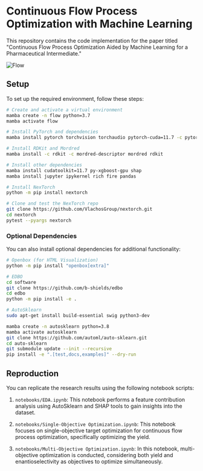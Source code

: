 # Continuous Flow Process Optimization with Machine Learning

This repository contains the code implementation for the paper titled "Continuous Flow Process Optimization Aided by Machine Learning for a Pharmaceutical Intermediate."

![Flow](./flow.png)

## Setup

To set up the required environment, follow these steps:

```bash
# Create and activate a virtual environment
mamba create -n flow python=3.7
mamba activate flow

# Install PyTorch and dependencies
mamba install pytorch torchvision torchaudio pytorch-cuda=11.7 -c pytorch -c nvidia

# Install RDKit and Mordred
mamba install -c rdkit -c mordred-descriptor mordred rdkit

# Install other dependencies
mamba install cudatoolkit=11.7 py-xgboost-gpu shap
mamba install jupyter ipykernel rich fire pandas

# Install NexTorch
python -m pip install nextorch

# Clone and test the NexTorch repo
git clone https://github.com/VlachosGroup/nextorch.git
cd nextorch
pytest --pyargs nextorch
```

### Optional Dependencies

You can also install optional dependencies for additional functionality:

```bash
# Openbox (for HTML Visualization)
python -m pip install "openbox[extra]"

# EDBO
cd software
git clone https://github.com/b-shields/edbo
cd edbo
python -m pip install -e .

# AutoSklearn
sudo apt-get install build-essential swig python3-dev

mamba create -n autosklearn python=3.8
mamba activate autosklearn
git clone https://github.com/automl/auto-sklearn.git
cd auto-sklearn
git submodule update --init --recursive
pip install -e ".[test,docs,examples]" --dry-run
```

## Reproduction

You can replicate the research results using the following notebook scripts:

1. `notebooks/EDA.ipynb`: This notebook performs a feature contribution analysis using AutoSklearn and SHAP tools to gain insights into the dataset.

2. `notebooks/Single-Objective Optimization.ipynb`: This notebook focuses on single-objective target optimization for continuous flow process optimization, specifically optimizing the yield.

3. `notebooks/Multi-Objective Optimization.ipynb`: In this notebook, multi-objective optimization is conducted, considering both yield and enantioselectivity as objectives to optimize simultaneously.
